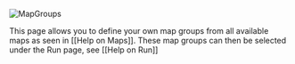 ![MapGroups](https://raw.githubusercontent.com/wiki/lenosisnickerboa/csgosl/pics/config-page-map-groups.jpg)

This page allows you to define your own map groups from all available maps as seen in [[Help on Maps]]. These map groups can then be selected under the Run page, see [[Help on Run]]